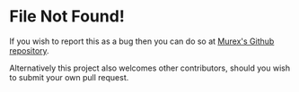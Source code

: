 # File Not Found!

If you wish to report this as a bug then you can do so at [Murex's Github repository](https://github.com/lmorg/murex/issues).

Alternatively this project also welcomes other contributors, should you wish to submit your own pull request.

